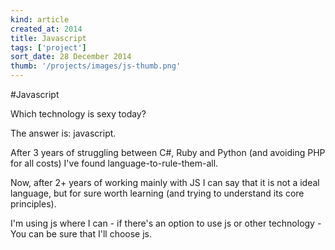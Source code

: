 ```yaml
---
kind: article
created_at: 2014
title: Javascript
tags: ['project']
sort_date: 28 December 2014
thumb: '/projects/images/js-thumb.png'
---
```


#Javascript

Which technology is sexy today? 

The answer is: javascript.

After 3 years of struggling between C#, Ruby and Python (and avoiding PHP for all costs) I've found language-to-rule-them-all.

Now, after 2+ years of working mainly with JS I can say that it is not a ideal language, but for sure worth learning (and trying to understand its core principles).

I'm using js where I can - if there's an option to use js or other technology - You can be sure that I'll choose js.